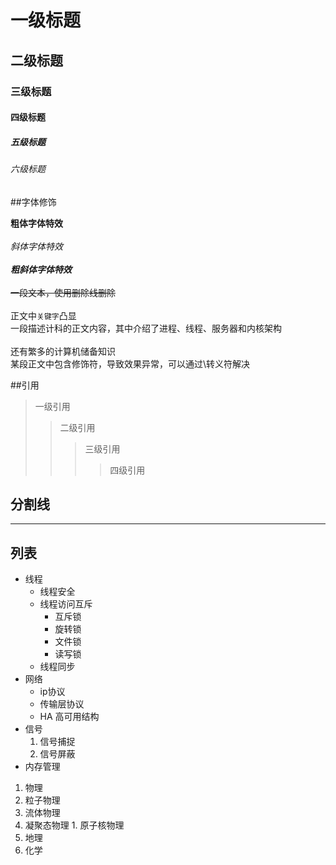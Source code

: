 # 一级标题
## 二级标题
### 三级标题
#### 四级标题
##### 五级标题
###### 六级标题

##字体修饰

**粗体字体特效**<br><br>
*斜体字体特效*<br><br>
***粗斜体字体特效***<br><br>
~~一段文本，使用删除线删除~~<br><br>
正文中`关键字`凸显<br>
一段描述计科的正文内容，其中介绍了进程、线程、服务器和内核架构<br><br>
还有繁多的计算机储备知识<br>
某段正文中包含修饰符，导致效果异常，可以通过\转义符解决<br>

##引用
> 一级引用
>> 二级引用
>>> 三级引用
>>>> 四级引用

## 分割线

*****

## 列表
* 线程
  * 线程安全
  * 线程访问互斥
    * 互斥锁
    * 旋转锁
    * 文件锁
    * 读写锁
  * 线程同步
* 网络
  * ip协议
  * 传输层协议
  * HA 高可用结构
* 信号
  1. 信号捕捉
  2. 信号屏蔽
* 内存管理

1. 物理
  1. 粒子物理
  2. 流体物理
  3. 凝聚态物理
    1. 原子核物理
2. 地理
3. 化学

